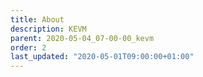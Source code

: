 ```yaml
---
title: About
description: KEVM
parent: 2020-05-04_07-00-00_kevm
order: 2
last_updated: "2020-05-01T09:00:00+01:00"
---
```

